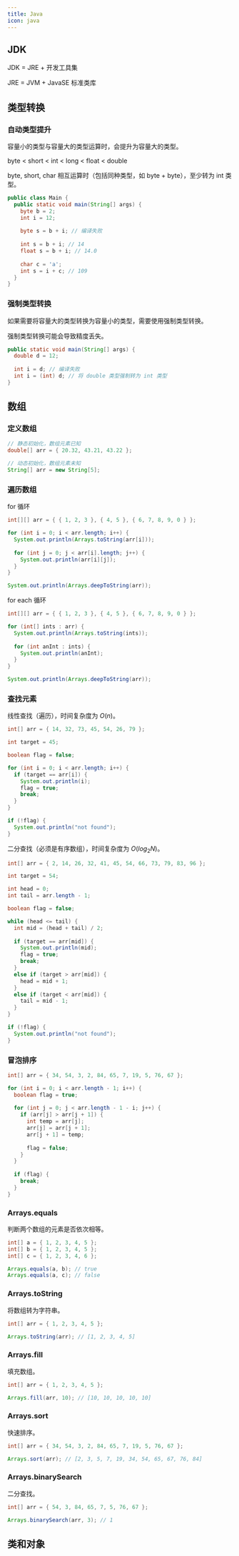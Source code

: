 ```yaml
---
title: Java
icon: java
---
```


## JDK

JDK = JRE + 开发工具集

JRE = JVM + JavaSE 标准类库

## 类型转换

### 自动类型提升

容量小的类型与容量大的类型运算时，会提升为容量大的类型。

byte < short < int < long < float < double

byte, short, char 相互运算时（包括同种类型，如 byte + byte），至少转为 int 类型。

```java
public class Main {
  public static void main(String[] args) {
    byte b = 2;
    int i = 12;
    
    byte s = b + i; // 编译失败
    
    int s = b + i; // 14
    float s = b + i; // 14.0
    
    char c = 'a';
    int s = i + c; // 109
  }
}
```

### 强制类型转换

如果需要将容量大的类型转换为容量小的类型，需要使用强制类型转换。

强制类型转换可能会导致精度丢失。	

```java
public static void main(String[] args) {
  double d = 12;
  
  int i = d; // 编译失败
  int i = (int) d; // 将 double 类型强制转为 int 类型
}
```

## 数组

### 定义数组

```java
// 静态初始化，数组元素已知
double[] arr = { 20.32, 43.21, 43.22 };

// 动态初始化，数组元素未知
String[] arr = new String[5];
```

### 遍历数组

for 循环

```java
int[][] arr = { { 1, 2, 3 }, { 4, 5 }, { 6, 7, 8, 9, 0 } };

for (int i = 0; i < arr.length; i++) {
  System.out.println(Arrays.toString(arr[i]));
  
  for (int j = 0; j < arr[i].length; j++) {
    System.out.println(arr[i][j]);
  }
}

System.out.println(Arrays.deepToString(arr));
```

for each 循环

```java
int[][] arr = { { 1, 2, 3 }, { 4, 5 }, { 6, 7, 8, 9, 0 } };

for (int[] ints : arr) {
  System.out.println(Arrays.toString(ints));
  
  for (int anInt : ints) {
    System.out.println(anInt);
  }
}

System.out.println(Arrays.deepToString(arr));
```

### 查找元素

线性查找（遍历），时间复杂度为 $O(n)$。

```java
int[] arr = { 14, 32, 73, 45, 54, 26, 79 };

int target = 45;

boolean flag = false;

for (int i = 0; i < arr.length; i++) {
  if (target == arr[i]) {
    System.out.println(i);
    flag = true;
    break;
  }
}

if (!flag) {
  System.out.println("not found");
}
```

二分查找（必须是有序数组），时间复杂度为 $O(log_2N)$。

```java
int[] arr = { 2, 14, 26, 32, 41, 45, 54, 66, 73, 79, 83, 96 };

int target = 54;

int head = 0;
int tail = arr.length - 1;

boolean flag = false;

while (head <= tail) {
  int mid = (head + tail) / 2;
  
  if (target == arr[mid]) {
    System.out.println(mid);
    flag = true;
    break;
  }
  else if (target > arr[mid]) {
    head = mid + 1;
  }
  else if (target < arr[mid]) {
    tail = mid - 1;
  }
}

if (!flag) {
  System.out.println("not found");
}
```

### 冒泡排序

```java
int[] arr = { 34, 54, 3, 2, 84, 65, 7, 19, 5, 76, 67 };

for (int i = 0; i < arr.length - 1; i++) {
  boolean flag = true;
  
  for (int j = 0; j < arr.length - 1 - i; j++) {
    if (arr[j] > arr[j + 1]) {
      int temp = arr[j];
      arr[j] = arr[j + 1];
      arr[j + 1] = temp;
      
      flag = false;
    }
  }
  
  if (flag) {
    break;
  }
}
```

### Arrays.equals

判断两个数组的元素是否依次相等。

```java
int[] a = { 1, 2, 3, 4, 5 };
int[] b = { 1, 2, 3, 4, 5 };
int[] c = { 1, 2, 3, 4, 6 };

Arrays.equals(a, b); // true
Arrays.equals(a, c); // false
```

### Arrays.toString

将数组转为字符串。

```java
int[] arr = { 1, 2, 3, 4, 5 };

Arrays.toString(arr); // [1, 2, 3, 4, 5]
```

### Arrays.fill

填充数组。

```java
int[] arr = { 1, 2, 3, 4, 5 };

Arrays.fill(arr, 10); // [10, 10, 10, 10, 10]
```

### Arrays.sort

快速排序。

```java
int[] arr = { 34, 54, 3, 2, 84, 65, 7, 19, 5, 76, 67 };

Arrays.sort(arr); // [2, 3, 5, 7, 19, 34, 54, 65, 67, 76, 84]
```

### Arrays.binarySearch

二分查找。

```java
int[] arr = { 54, 3, 84, 65, 7, 5, 76, 67 };

Arrays.binarySearch(arr, 3); // 1
```

## 类和对象

